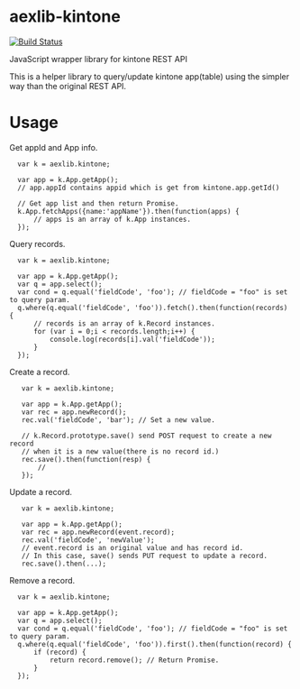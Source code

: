 
# aexlib-kintone

[![Build Status](https://travis-ci.org/hata/aexlib-kintone.svg?branch=master)](https://travis-ci.org/hata/aexlib-kintone.svg?branch=master)

JavaScript wrapper library for kintone REST API

This is a helper library to query/update kintone app(table) using the simpler way than the original REST API.


# Usage

Get appId and App info.

```
  var k = aexlib.kintone;

  var app = k.App.getApp();
  // app.appId contains appid which is get from kintone.app.getId()
  
  // Get app list and then return Promise.
  k.App.fetchApps({name:'appName'}).then(function(apps) {
      // apps is an array of k.App instances.
  });
```

Query records.

```
  var k = aexlib.kintone;
  
  var app = k.App.getApp();
  var q = app.select();
  var cond = q.equal('fieldCode', 'foo'); // fieldCode = "foo" is set to query param.
  q.where(q.equal('fieldCode', 'foo')).fetch().then(function(records) {
      // records is an array of k.Record instances.
      for (var i = 0;i < records.length;i++) {
          console.log(records[i].val('fieldCode'));
      }
  });
```

Create a record.

```
   var k = aexlib.kintone;
   
   var app = k.App.getApp();
   var rec = app.newRecord();
   rec.val('fieldCode', 'bar'); // Set a new value.

   // k.Record.prototype.save() send POST request to create a new record
   // when it is a new value(there is no record id.)
   rec.save().then(function(resp) {
       //
   });
```

Update a record.

```
   var k = aexlib.kintone;
   
   var app = k.App.getApp();
   var rec = app.newRecord(event.record);
   rec.val('fieldCode', 'newValue');
   // event.record is an original value and has record id.
   // In this case, save() sends PUT request to update a record.
   rec.save().then(...);
```

Remove a record.

```
  var k = aexlib.kintone;
  
  var app = k.App.getApp();
  var q = app.select();
  var cond = q.equal('fieldCode', 'foo'); // fieldCode = "foo" is set to query param.
  q.where(q.equal('fieldCode', 'foo')).first().then(function(record) {
      if (record) {
          return record.remove(); // Return Promise.
      }
  });
```


